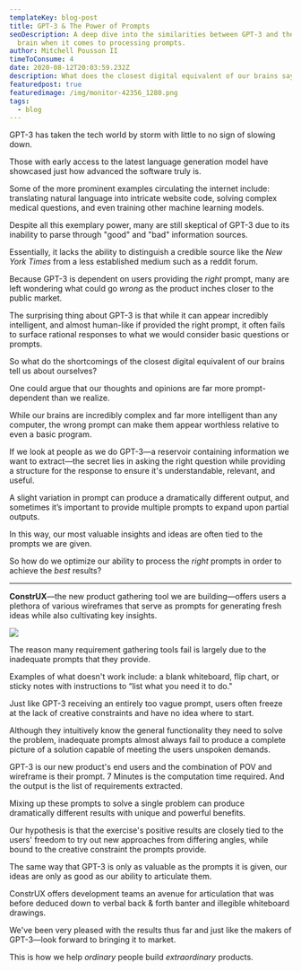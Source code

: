 ```yaml
---
templateKey: blog-post
title: GPT-3 & The Power of Prompts
seoDescription: A deep dive into the similarities between GPT-3 and the human
  brain when it comes to processing prompts.
author: Mitchell Pousson II
timeToConsume: 4
date: 2020-08-12T20:03:59.232Z
description: What does the closest digital equivalent of our brains say about us?
featuredpost: true
featuredimage: /img/monitor-42356_1280.png
tags:
  - blog
---
```

GPT-3 has taken the tech world by storm with little to no sign of slowing down.

Those with early access to the latest language generation model have showcased just how advanced the software truly is.

Some of the more prominent examples circulating the internet include: translating natural language into intricate website code, solving complex medical questions, and even training other machine learning models.

Despite all this exemplary power, many are still skeptical of GPT-3 due to its inability to parse through "good" and "bad" information sources.

Essentially, it lacks the ability to distinguish a credible source like the *New York Times* from a less established medium such as a reddit forum.

Because GPT-3 is dependent on users providing the *right* prompt, many are left wondering what could go *wrong* as the product inches closer to the public market.

The surprising thing about GPT-3 is that while it can appear incredibly intelligent, and almost human-like if provided the right prompt, it often fails to surface rational responses to what we would consider basic questions or prompts.

So what do the shortcomings of the closest digital equivalent of our brains tell us about ourselves?

One could argue that our thoughts and opinions are far more prompt-dependent than we realize.

While our brains are incredibly complex and far more intelligent than any computer, the wrong prompt can make them appear worthless relative to even a basic program.

If we look at people as we do GPT-3—a reservoir containing information we want to extract—the secret lies in asking the right question while providing a structure for the response to ensure it's understandable, relevant, and useful.

A slight variation in prompt can produce a dramatically different output, and sometimes it’s important to provide multiple prompts to expand upon partial outputs.

In this way, our most valuable insights and ideas are often tied to the prompts we are given.

So how do we optimize our ability to process the *right* prompts in order to achieve the *best* results?

- - -

**ConstrUX**—the new product gathering tool we are building—offers users a plethora of various wireframes that serve as prompts for generating fresh ideas while also cultivating key insights.

![](/img/image-11-.png)

The reason many requirement gathering tools fail is largely due to the inadequate prompts that they provide.

Examples of what doesn't work include: a blank whiteboard, flip chart, or sticky notes with instructions to “list what you need it to do."

Just like GPT-3 receiving an entirely too vague prompt, users often freeze at the lack of creative constraints and have no idea where to start.

Although they intuitively know the general functionality they need to solve the problem, inadequate prompts almost always fail to produce a complete picture of a solution capable of meeting the users unspoken demands.

GPT-3 is our new product's end users and the combination of POV and wireframe is their prompt. 7 Minutes is the computation time required. And the output is the list of requirements extracted.

Mixing up these prompts to solve a single problem can produce dramatically different results with unique and powerful benefits.

Our hypothesis is that the exercise's positive results are closely tied to the users' freedom to try out new approaches from differing angles, while bound to the creative constraint the prompts provide.

The same way that GPT-3 is only as valuable as the prompts it is given, our ideas are only as good as our ability to articulate them.

ConstrUX offers development teams an avenue for articulation that was before deduced down to verbal back & forth banter and illegible whiteboard drawings.

We've been very pleased with the results thus far and just like the makers of GPT-3—look forward to bringing it to market.

This is how we help *ordinary* people build *extraordinary* products.
